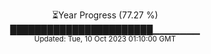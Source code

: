 <p align="center">
⏳Year Progress (77.27 %) <br>
███████████████████████▁▁▁▁▁▁▁ <br>
<sub>Updated: Tue, 10 Oct 2023 01:10:00 GMT</sub>
</p>

